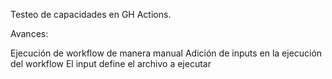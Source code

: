 Testeo de capacidades en GH Actions.

Avances:

Ejecución de workflow de manera manual
Adición de inputs en la ejecución del workflow
El input define el archivo a ejecutar
